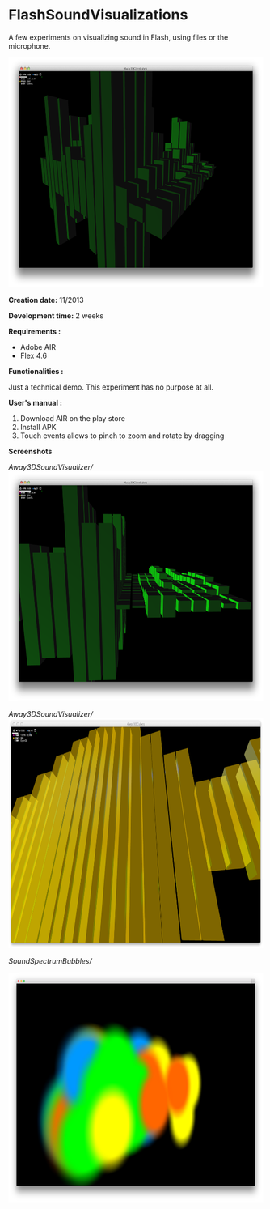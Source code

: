 # FlashSoundVisualizations

A few experiments on visualizing sound in Flash, using files or the microphone.

<img src="README_files/1.png" width="716" height="454">

**Creation date:** 11/2013

**Development time:** 2 weeks

**Requirements :**

- Adobe AIR
- Flex 4.6

**Functionalities :**

Just a technical demo. This experiment has no purpose at all.

**User's manual :**

1. Download AIR on the play store
2. Install APK
3. Touch events allows to pinch to zoom and rotate by dragging

**Screenshots**

_Away3DSoundVisualizer/_
<img src="README_files/2.png" width="716" height="454">

_Away3DSoundVisualizer/_
<img src="README_files/3.png" width="716" height="454">

_SoundSpectrumBubbles/_

<img src="README_files/4.png" width="716" height="454">
